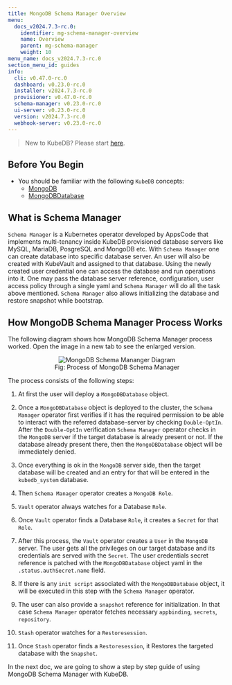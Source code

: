 ```yaml
---
title: MongoDB Schema Manager Overview
menu:
  docs_v2024.7.3-rc.0:
    identifier: mg-schema-manager-overview
    name: Overview
    parent: mg-schema-manager
    weight: 10
menu_name: docs_v2024.7.3-rc.0
section_menu_id: guides
info:
  cli: v0.47.0-rc.0
  dashboard: v0.23.0-rc.0
  installer: v2024.7.3-rc.0
  provisioner: v0.47.0-rc.0
  schema-manager: v0.23.0-rc.0
  ui-server: v0.23.0-rc.0
  version: v2024.7.3-rc.0
  webhook-server: v0.23.0-rc.0
---
```


> New to KubeDB? Please start [here](/docs/v2024.7.3-rc.0/README).


## Before You Begin

- You should be familiar with the following `KubeDB` concepts:
  - [MongoDB](/docs/v2024.7.3-rc.0/guides/mongodb/concepts/mongodb)
  - [MongoDBDatabase](/docs/v2024.7.3-rc.0/guides/mongodb/concepts/mongodbdatabase)


## What is Schema Manager

`Schema Manager` is a Kubernetes operator developed by AppsCode that implements multi-tenancy inside KubeDB provisioned database servers like MySQL, MariaDB, PosgreSQL and MongoDB etc. With `Schema Manager` one can create database into specific database server. An user will also be created with KubeVault and assigned to that database. Using the newly created user credential one can access the database and run operations into it. One may pass the database server reference, configuration, user access policy through a single yaml and `Schema Manager` will do all the task above mentioned. `Schema Manager` also allows initializing the database and restore snapshot while bootstrap.


## How MongoDB Schema Manager Process Works

The following diagram shows how MongoDB Schema Manager process worked. Open the image in a new tab to see the enlarged version.

<figure align="center">
  <img alt="MongoDB Schema Mananger Diagram" src="/docs/v2024.7.3-rc.0/guides/mongodb/schema-manager/overview/images/mongodb-schema-manager-diagram.svg">
<figcaption align="center">Fig: Process of MongoDB Schema Manager</figcaption>
</figure>

The process consists of the following steps:

1. At first the user will deploy a `MongoDBDatabase` object.

2. Once a `MongoDBDatabase` object is deployed to the cluster, the `Schema Manager` operator first verifies if it has the required permission to be able to interact with the referred database-server by checking `Double-OptIn`. After the `Double-OptIn` verification `Schema Manager` operator checks in the `MongoDB` server if the target database is already present or not. If the database already present there, then the `MongoDBDatabase` object will be immediately denied. 

3. Once everything is ok in the `MongoDB` server side, then the target database will be created and an entry for that will be entered in the `kubedb_system` database.

4. Then `Schema Manager` operator creates a `MongoDB Role`.

5. `Vault` operator always watches for a Database `Role`.

6. Once `Vault` operator finds a Database `Role`, it creates a `Secret` for that `Role`.

7. After this process, the `Vault` operator creates a `User` in the `MongoDB` server. The user gets all the privileges on our target database and its credentials are served with the `Secret`. The user credentials secret reference is patched with the `MongoDBDatabase` object yaml in the `.status.authSecret.name` field.

8. If there is any `init script` associated with the `MongoDBDatabase` object, it will be executed in this step with the `Schema Manager` operator. 

9. The user can also provide a `snapshot` reference for initialization. In that case `Schema Manager` operator fetches necessary `appbinding`, `secrets`, `repository`. 

10. `Stash` operator watches for a `Restoresession`.

11. Once `Stash` operator finds a `Restoresession`, it Restores the targeted database with the `Snapshot`.

In the next doc, we are going to show a step by step guide of using MongoDB Schema Manager with KubeDB.